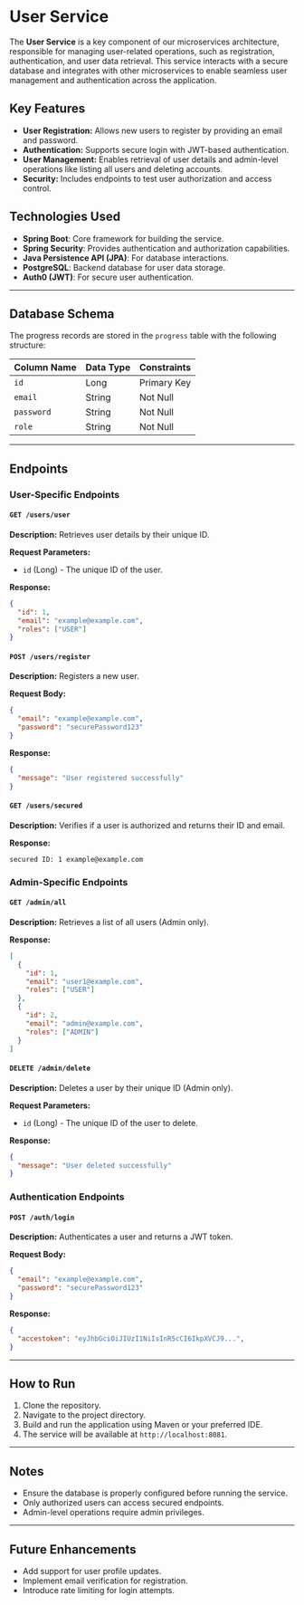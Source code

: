 # User Service

The **User Service** is a key component of our microservices architecture, responsible for managing user-related operations, such as registration, authentication, and user data retrieval. This service interacts with a secure database and integrates with other microservices to enable seamless user management and authentication across the application.

## Key Features

- **User Registration:** Allows new users to register by providing an email and password.
- **Authentication:** Supports secure login with JWT-based authentication.
- **User Management:** Enables retrieval of user details and admin-level operations like listing all users and deleting accounts.
- **Security:** Includes endpoints to test user authorization and access control.

## Technologies Used

- **Spring Boot**: Core framework for building the service.
- **Spring Security**: Provides authentication and authorization capabilities.
- **Java Persistence API (JPA)**: For database interactions.
- **PostgreSQL**: Backend database for user data storage.
- **Auth0 (JWT)**: For secure user authentication.

---
## Database Schema
The progress records are stored in the `progress` table with the following structure:

| Column Name        | Data Type   | Constraints                  |
|--------------------|-------------|------------------------------|
| `id`               | Long        | Primary Key                  |
| `email`            | String      | Not Null                     |
| `password`         | String      | Not Null                     |
| `role`             | String      | Not Null                     |

---

## Endpoints

### User-Specific Endpoints

#### `GET /users/user`
**Description:** Retrieves user details by their unique ID.

**Request Parameters:**
- `id` (Long) - The unique ID of the user.

**Response:**
```json
{
  "id": 1,
  "email": "example@example.com",
  "roles": ["USER"]
}
```

#### `POST /users/register`
**Description:** Registers a new user.

**Request Body:**
```json
{
  "email": "example@example.com",
  "password": "securePassword123"
}
```

**Response:**
```json
{
  "message": "User registered successfully"
}
```

#### `GET /users/secured`
**Description:** Verifies if a user is authorized and returns their ID and email.

**Response:**
```
secured ID: 1 example@example.com
```

### Admin-Specific Endpoints

#### `GET /admin/all`
**Description:** Retrieves a list of all users (Admin only).

**Response:**
```json
[
  {
    "id": 1,
    "email": "user1@example.com",
    "roles": ["USER"]
  },
  {
    "id": 2,
    "email": "admin@example.com",
    "roles": ["ADMIN"]
  }
]
```

#### `DELETE /admin/delete`
**Description:** Deletes a user by their unique ID (Admin only).

**Request Parameters:**
- `id` (Long) - The unique ID of the user to delete.

**Response:**
```json
{
  "message": "User deleted successfully"
}
```

### Authentication Endpoints

#### `POST /auth/login`
**Description:** Authenticates a user and returns a JWT token.

**Request Body:**
```json
{
  "email": "example@example.com",
  "password": "securePassword123"
}
```

**Response:**
```json
{
  "accestoken": "eyJhbGciOiJIUzI1NiIsInR5cCI6IkpXVCJ9...",
}
```

---

## How to Run

1. Clone the repository.
2. Navigate to the project directory.
3. Build and run the application using Maven or your preferred IDE.
4. The service will be available at `http://localhost:8081`.

---

## Notes

- Ensure the database is properly configured before running the service.
- Only authorized users can access secured endpoints.
- Admin-level operations require admin privileges.

---

## Future Enhancements

- Add support for user profile updates.
- Implement email verification for registration.
- Introduce rate limiting for login attempts.
